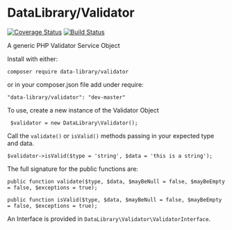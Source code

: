 # DataLibrary/Validator

[![Coverage Status](https://coveralls.io/repos/DataLibrary/validator/badge.svg?branch=master)](https://coveralls.io/r/DataLibrary/validator?branch=master)
[![Build Status](https://travis-ci.org/DataLibrary/validator.svg?branch=master)](https://travis-ci.org/DataLibrary/validator)

A generic PHP Validator Service Object

Install with either:

`
composer require data-library/validator
`

or in your composer.json file add under require:

`
    "data-library/validator": "dev-master"
`

To use, create a new instance of the Validator Object

` 
    $validator = new DataLibrary\Validator();
`

Call the `validate()` or `isValid()` methods passing in your expected type and data.

`
    $validator->isValid($type = 'string', $data = 'this is a string');
`

The full signature for the public functions are:

`
    public function validate($type, $data, $mayBeNull = false, $mayBeEmpty = false, $exceptions = true);
`

`
    public function isValid($type, $data, $mayBeNull = false, $mayBeEmpty = false, $exceptions = true);
`

An Interface is provided in `DataLibrary\Validator\ValidatorInterface`.
